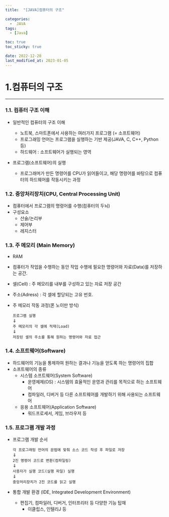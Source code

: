 ```yaml
---
title:  "[JAVA]컴퓨터의 구조" 

categories:
  -  JAVA
tags:
  - [Java]

toc: true
toc_sticky: true

date: 2022-12-28
last_modified_at: 2023-01-05
---
```

# 1.컴퓨터의 구조 
---
### 1.1. 컴퓨터 구조 이해

- 일반적인 컴퓨터의 구조 이해
    - 노트북, 스마트폰에서 사용하는 여러가지 프로그램 (= 소프트웨어)
    - 프로그래밍 언어는 프로그램을 실행하는 기반 제공(JAVA, C, C++, Python 등)
    - 하드웨어 : 소프트웨어가 실행되는 영역

- 프로그램(소프트웨어)의 실행
    - 프로그래머가 만든 명령어를 CPU가 읽어들이고, 해당 명령어를 바탕으로 컴퓨터의 하드웨어를 작동시키는 과정

### 1.2. 중앙처리장치(CPU, Central Processing Unit)

- 컴퓨터에서 프로그램의 명령어를 수행(컴퓨터의 두뇌)
- 구성요소
    - 산술/논리부
    - 제어부 
    - 레지스터 

### 1.3. 주 메모리 (Main Memory)

- RAM
- 컴퓨터가 작업을 수행하는 동안 작업 수행에 필요한 명령어와 자료(Data)를 저장하는 공간.
- 셀(Cell) : 주 메모리를 내부를 구성하고 있는 자료 저장 공간
- 주소(Adress) : 각 셀에 할당되는 고유 번호.
- 주 메모리 작동 과정(폰 노이만 방식)

    `프로그램 실행`  
    ⇓  
    `주 메모리의 각 셀에 적재(Load)`  
    ⇓  
    `저장된 셀의 주소를 통해 원하는 명령어와 자료 접근`  

### 1.4. 소프트웨어(Software)

- 하드웨어의 기능을 통제하여 원하는 결과나 기능을 얻도록 하는 명령어의 집합 
- 소프트웨어의 종류
    - 시스템 소프트웨어(System Software)
        - 운영체제(OS) : 시스템의 효율적인 운영과 관리를 목적으로 하는 소프트웨어
        - 컴파일러, 디버거 등 다른 소프트웨어를 개발하기 위해 사용되는 소프트웨어
    - 응용 소프트웨어(Application Software)
        - 워드프로세서, 게임, 브라우저 등              

### 1.5. 프로그램 개발 과정

- 프로그램 개발 순서

    `각 프로그래밍 언어의 문법에 맞춰 소스 코드 작성 후 파일로 저장`  
    ⇓  
    `2진 명령어 코드로 변환(컴파일링)`  
    ⇓  
    `사용자가 실행 코드(실행 파일) 실행`  
    ⇓  
    `중앙처리장치가 2진 코드를 읽고 실행`
    
- 통합 개발 환경 (IDE, Integrated Development Environment)
    - 편집기, 컴파일러, 디버거, 인터프리터 등 다양한 기능 탑재
        - 이클립스, 인텔리J 등
